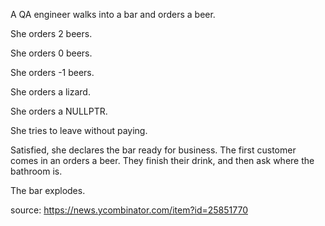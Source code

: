 A QA engineer walks into a bar and orders a beer.

She orders 2 beers.

She orders 0 beers.

She orders -1 beers.

She orders a lizard.

She orders a NULLPTR.

She tries to leave without paying.

Satisfied, she declares the bar ready for business. The first customer comes in an orders a beer. They finish their drink, and then ask where the bathroom is.

The bar explodes.

source: https://news.ycombinator.com/item?id=25851770
